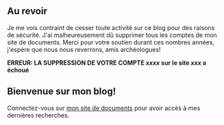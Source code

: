 ## Au revoir
Je me vois contraint de cesser toute activité sur ce blog pour des raisons de sécurité. J'ai malheureusement dû supprimer tous les comptes de mon site de documents. Merci pour votre soutien durant ces nombres années, j'espère que nous nous reverrons, amis archéologues!

__ERREUR: LA SUPPRESSION DE VOTRE COMPTE _xxxx_ sur le site _xxx_ a échoué__

## Bienvenue sur mon blog!
Connectez-vous sur [mon site de documents](lockee.fr) pour avoir accès à mes dernières recherches.
